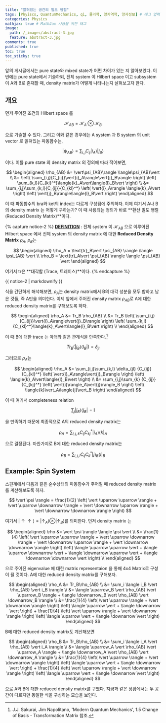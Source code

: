 ```yaml
---
title: "얽혀있는 공간의 밀도 행렬"
tags: [Phyiscs, QuantumMechanics, qi, 물리학, 양자역학, 양자정보] # 태그 입력
categories: Physics
mathjax: true # MathJax 사용을 위한 태그
image:
  path: /_images/abstract-3.jpg
  feature: abstract-3.jpg
comments: true
published: true
toc: true
toc_sticky: true
---
```


앞의 게시글에서는 pure state와 mixed state가 어떤 차이가 있는 지 알아보았다. 이번에는 pure state에서 기술하되, 
전체 system 이 Hilbert space 이고 subsystem 이 A와 B로 존재할 때, density matrix가 어떻게 나타나는지 살펴보고자 한다. 

## 개요
먼저 주어진 조건의 Hilbert space 를

$$
\mathcal{H}_{AB} = \mathcal{H}_A\otimes\mathcal{H}_B
$$

으로 기술할 수 있다. 그리고 이와 같은 경우에는 A system 과 B system 의 unit vector 로 얽혀있는 파동함수는,

$$
\vert\psi_{AB}\rangle = \sum_{i,j}{C_{ij}}\vert{i}_A\rangle\vert{j}_B\rangle
$$

이다. 이를 pure state 의 density matrix 의 정의에 따라 적어보면,

$$
\begin{aligned}
\rho_{AB} &= \vert\psi_{AB}\rangle \langle\psi_{AB}\vert \\
&= \left( \sum_{i,j}{C_{ij}}\vert{i}_A\rangle\vert{j}_B\rangle \right) \left( \sum_{k,l}{C_{kl}^*}\langle{k}_A\vert\langle{l}_B\vert \right) \\
&= \sum_{i,j}\sum_{k,l}{C_{ij}}{C_{kl}^*} \left( \vert{i}_A\rangle \langle{k}_A\vert \right) \left( \vert{j}_B\rangle\langle{l}_B\vert \right)
\end{aligned}
$$

이 때 파동함수의 bra와 ket의 index는 다르게 구성됨에 주의하자. 이제 여기서 A나 B의 density matrix 는 어떻게 구하는가? 이 때 사용되는
정의가 바로 **환산 밀도 행렬 (Reduced Density Matrix)**이다.

{% capture notice-2 %}
**<u>DEFINITION</u>** : 전체 system 이 $\mathcal{H}_{AB}$ 으로 이루어진 Hilbert space 에서 
전체 system 의 density matrix 에 대한
**Reduced Density Matrix** $\rho_A$, $\rho_B$는 

$$
\begin{aligned}
\rho_A = \text{tr}_B\vert \psi_{AB} \rangle \langle \psi_{AB} \vert \\
\rho_B = \text{tr}_A\vert \psi_{AB} \rangle \langle \psi_{AB} \vert
\end{aligned}
$$

여기서 tr은 **대각합 (Trace, 트레이스)**이다.
{% endcapture %}
<div class="notice--info">{{ notice-2 | markdownify }}</div>

식을 간단하게 해석해보면, $\rho_A$는 density matrix에서 B의 대각 성분을 모두 합하고 남은 것들, 즉 A만을 의미한다. 이제 앞에서 주어진 density matrix $\rho_{AB}$로 A에 대한 reduced density matrix를 구해보도록 하자.

$$
\begin{aligned}
\rho_A &= Tr_B \rho_{AB} \\
&= Tr_B \left( \sum_{i,j}{C_{ij}}\vert{i}_A\rangle\vert{j}_B\rangle \right) \left( \sum_{k,l}{C_{kl}^*}\langle{k}_A\vert\langle{l}_B\vert \right) \\
\end{aligned}
$$

이 때 B에 대한 trace 는 아래와 같은 관계식을 만족한다.[^1]

$$
Tr_B(\vert{j}_B\rangle\langle{l}_B\vert) = \delta_{jl}
$$

그러므로 $\rho_A$는

$$
\begin{aligned}
\rho_A &= \sum_{i,j}\sum_{k,l} \delta_{jl} {C_{ij}}{C_{kl}^*} \left( \vert{i}_A\rangle\vert{j}_B\rangle \right) \left( \langle{k}_A\vert\langle{l}_B\vert \right) \\
&= \sum_{i,j}\sum_{k} {C_{ij}}{C_{kj}^*} \left( \vert{i}\rangle_A\vert{j}\rangle_B \right) \left( \langle{k}\vert_A\langle{j}\vert_B \right)
\end{aligned}
$$

이 때 여기서 completeness relation

$$
\sum_{j} \vert j_B \rangle \langle j_B \vert = \mathbf{I}
$$

을 만족하기 때문에 최종적으로 A의 reduced density matrix는

$$
\rho_A = \sum_{i,j,k} {C_{ij}}{C_{kj}^*} \vert{i}_A\rangle \langle{k} \vert_A
$$

으로 결정된다. 마찬가지로 B에 대한 reduced density matrix는

$$
\rho_B = \sum_{i,j,l}{C_{ij}}{C_{il}^*}\vert{j}\rangle_B\langle{l}\vert_B
$$

## Example: Spin System
스핀계에서 다음과 같은 순수상태의 파동함수가 주어질 때 reduced density matrix 를 계산해보도록 하자. 

$$
\vert \psi \rangle = \frac{1}{2} \left( \vert \uparrow \uparrow \rangle + \vert \uparrow \downarrow \rangle + \vert \downarrow \uparrow \rangle + \vert \downarrow \downarrow \rangle \right)
$$

여기서 $\vert \uparrow \uparrow \rangle = \vert \uparrow_A \rangle \otimes \vert \uparrow_B \rangle$를 의미한다. 먼저 density matrix 는

$$
\begin{aligned}
\rho &= \vert \psi \rangle \langle \psi \vert \\
&= \frac{1}{4} \left( \vert \uparrow \uparrow \rangle + \vert \uparrow \downarrow \rangle + \vert \downarrow \uparrow \rangle + \vert \downarrow \downarrow \rangle \right) \left( \langle \uparrow \uparrow \vert + \langle \uparrow \downarrow \vert + \langle \downarrow \uparrow \vert + \langle \downarrow \downarrow \vert \right) \\
\end{aligned}
$$

으로 주어진 eigenvalue 에 대한 matrix representaion 을 통해
4x4 Matrix로 구성이 될 것이다. A에 대한 reduced density matrix를 구해보자.

$$
\begin{aligned}
\rho_A &= Tr_B\rho_{AB} \\
&= \sum_i \langle i_B \vert \rho_{AB} \vert i_B \rangle \\
&= \langle \uparrow_B \vert \rho_{AB} \vert \uparrow_B \rangle + \langle \downarrow_B \vert \rho_{AB} \vert \downarrow_B \rangle \\
&= \frac{1}{4} \left( \vert \uparrow \rangle + \vert \downarrow \rangle \right) \left( \langle \uparrow \vert + \langle \downarrow \vert \right) + \frac{1}{4} \left( \vert \uparrow \rangle + \vert \downarrow \rangle \right) \left( \langle \uparrow \vert + \langle \downarrow \vert \right)
\end{aligned}
$$

B에 대한 reduced density matrix도 계산해보면

$$
\begin{aligned}
\rho_B &= Tr_B\rho_{AB} \\
&= \sum_i \langle i_A \vert \rho_{AB} \vert i_A \rangle \\
&= \langle \uparrow_A \vert \rho_{AB} \vert \uparrow_A \rangle + \langle \downarrow_A \vert \rho_{AB} \vert \downarrow_A \rangle \\
&= \frac{1}{4} \left( \vert \uparrow \rangle + \vert \downarrow \rangle \right) \left( \langle \uparrow \vert + \langle \downarrow \vert \right) + \frac{1}{4} \left( \vert \uparrow \rangle + \vert \downarrow \rangle \right) \left( \langle \uparrow \vert + \langle \downarrow \vert \right)
\end{aligned}
$$

으로 A와 B에 대한 reduced denstiy matrix를 구했다. 지금과 같은 상황에서는 두 공간이 다르지만 동일한 식을 구성하는 모습을 보인다.

[^1]: J.J. Sakurai, Jim Napolitano, 'Modern Quantum Mechanics', 1.5 Change of Basis - Transformation Matrix 참조.